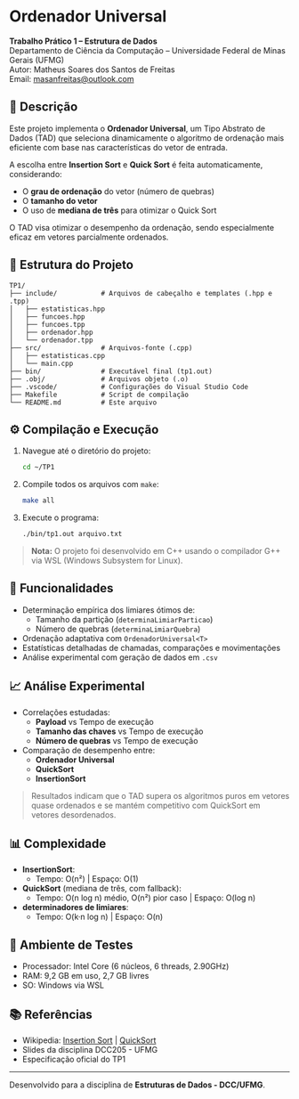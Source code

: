 # Ordenador Universal

**Trabalho Prático 1 – Estrutura de Dados**  
Departamento de Ciência da Computação – Universidade Federal de Minas Gerais (UFMG)  
Autor: Matheus Soares dos Santos de Freitas  
Email: masanfreitas@outlook.com

## 🧩 Descrição

Este projeto implementa o **Ordenador Universal**, um Tipo Abstrato de Dados (TAD) que seleciona dinamicamente o algoritmo de ordenação mais eficiente com base nas características do vetor de entrada.

A escolha entre **Insertion Sort** e **Quick Sort** é feita automaticamente, considerando:

- O **grau de ordenação** do vetor (número de quebras)
- O **tamanho do vetor**
- O uso de **mediana de três** para otimizar o Quick Sort

O TAD visa otimizar o desempenho da ordenação, sendo especialmente eficaz em vetores parcialmente ordenados.

## 📁 Estrutura do Projeto

```
TP1/
├── include/           # Arquivos de cabeçalho e templates (.hpp e .tpp)
│   ├── estatisticas.hpp
│   ├── funcoes.hpp
│   ├── funcoes.tpp
│   ├── ordenador.hpp
│   └── ordenador.tpp
├── src/               # Arquivos-fonte (.cpp)
│   ├── estatisticas.cpp
│   └── main.cpp
├── bin/               # Executável final (tp1.out)
├── .obj/              # Arquivos objeto (.o)
├── .vscode/           # Configurações do Visual Studio Code
├── Makefile           # Script de compilação
└── README.md          # Este arquivo
```

## ⚙️ Compilação e Execução

1. Navegue até o diretório do projeto:
   ```bash
   cd ~/TP1
   ```

2. Compile todos os arquivos com `make`:
   ```bash
   make all
   ```

3. Execute o programa:
   ```bash
   ./bin/tp1.out arquivo.txt
   ```

> **Nota:** O projeto foi desenvolvido em C++ usando o compilador G++ via WSL (Windows Subsystem for Linux).

## 🧠 Funcionalidades

- Determinação empírica dos limiares ótimos de:
  - Tamanho da partição (`determinaLimiarParticao`)
  - Número de quebras (`determinaLimiarQuebra`)
- Ordenação adaptativa com `OrdenadorUniversal<T>`
- Estatísticas detalhadas de chamadas, comparações e movimentações
- Análise experimental com geração de dados em `.csv`

## 📈 Análise Experimental

- Correlações estudadas:
  - **Payload** vs Tempo de execução
  - **Tamanho das chaves** vs Tempo de execução
  - **Número de quebras** vs Tempo de execução
- Comparação de desempenho entre:
  - **Ordenador Universal**
  - **QuickSort**
  - **InsertionSort**

> Resultados indicam que o TAD supera os algoritmos puros em vetores quase ordenados e se mantém competitivo com QuickSort em vetores desordenados.

## 📊 Complexidade

- **InsertionSort**:  
  - Tempo: O(n²) | Espaço: O(1)
- **QuickSort** (mediana de três, com fallback):  
  - Tempo: O(n log n) médio, O(n²) pior caso | Espaço: O(log n)
- **determinadores de limiares**:  
  - Tempo: O(k·n log n) | Espaço: O(n)

## 🧪 Ambiente de Testes

- Processador: Intel Core (6 núcleos, 6 threads, 2.90GHz)
- RAM: 9,2 GB em uso, 2,7 GB livres
- SO: Windows via WSL

## 📚 Referências

- Wikipedia: [Insertion Sort](https://pt.wikipedia.org/wiki/Insertion_sort) | [QuickSort](https://pt.wikipedia.org/wiki/Quicksort)  
- Slides da disciplina DCC205 - UFMG  
- Especificação oficial do TP1

---

Desenvolvido para a disciplina de **Estruturas de Dados - DCC/UFMG**.

